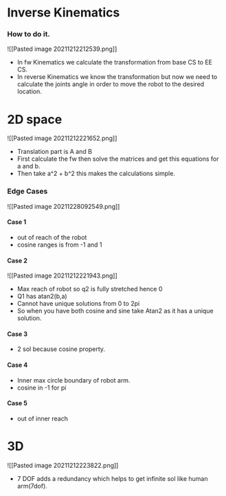 # Inverse Kinematics

### How to do it.
![[Pasted image 20211212212539.png]]
- In fw Kinematics we calculate the transformation from base CS to EE CS.
- In reverse Kinematics we know the transformation but now we need to calculate the joints angle in order to move the robot to the desired location. 

# 2D space
![[Pasted image 20211212221652.png]]
- Translation part is A and B
- First calculate the fw then solve the matrices and get this equations for a and b. 
- Then take a^2 + b^2 this makes the calculations simple.

### Edge Cases
![[Pasted image 20211228092549.png]]


#### Case 1
- out of reach of the robot
- cosine ranges is from -1 and 1

#### Case 2
![[Pasted image 20211212221943.png]]
- Max reach of robot so q2 is fully stretched hence 0
- Q1 has atan2(b,a)
- Cannot have unique solutions from 0 to 2pi
- So when you have both cosine and sine take Atan2 as it has a unique solution.

#### Case 3
- 2 sol because cosine property.

#### Case 4
- Inner max circle boundary of robot arm.
- cosine in -1 for pi

#### Case 5
- out of inner reach


# 3D
![[Pasted image 20211212223822.png]]
- 7 DOF adds a redundancy which helps to get infinite sol like human arm(7dof).